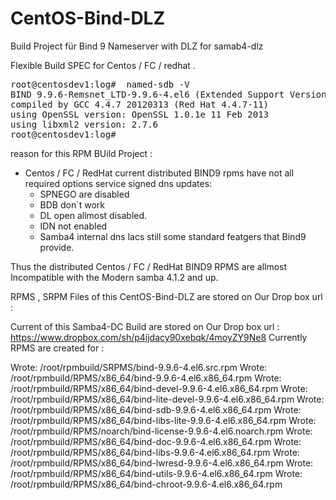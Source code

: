 CentOS-Bind-DLZ
===============

Build Project für Bind 9 Nameserver with DLZ for samab4-dlz 

Flexible Build SPEC for Centos / FC / redhat .
<pre>
root@centosdev1:log#  named-sdb -V
BIND 9.9.6-Remsnet_LTD-9.9.6-4.el6 (Extended Support Version) <id:ea4e9ef8> built by make with '--build=x86_64-redhat-linux-gnu' '--program-prefix=' '--exec-prefix=/usr' '--includedir=/usr/include' '--prefix=/usr' '--bindir=/usr/bin' '--sbindir=/usr/sbin' '--sharedstatedir=/var/lib' '--libexecdir=/usr/libexec' '--localstatedir=/var' '--includedir=/usr/include/bind9' '--libdir=/usr/lib64' '--datadir=/usr/share' '--mandir=/usr/share/man' '--infodir=/usr/share/info' '--docdir=/usr/share/doc' '--sysconfdir=/etc' '--host=x86_64-redhat-linux-gnu' '--target=x86_64-redhat-linux-gnu' '--with-docbook-xsl=/usr/share/sgml/docbook/xsl-stylesheets' '--enable-newstats' '--disable-static' '--enable-exportlib' '--with-export-libdir=/usr/lib64' '--with-export-includedir=/usr/include' '--with-openssl' '--enable-threads' '--disable-openssl-version-check' '--with-libtool' '--with-pic' '--with-python' '--with-dlopen=yes' '--with-dlz-ldap=yes' '--with-dlz-filesystem=yes' '--with-dlz-bdb=yes' '--with-gssapi=yes' '--with-idnlib=-L/usr/lib -R/usr/lib -lidn -lidn2' '--with-libxml2' '--enable-filter-aaaa' '--enable-rrl' '--with-ecdsa' '--enable-fixed-rrset' 'build_alias=x86_64-redhat-linux-gnu' 'host_alias=x86_64-redhat-linux-gnu' 'target_alias=x86_64-redhat-linux-gnu' 'CC=gcc' 'CFLAGS=-O2 -g -DNO_VERSION_DATE -fno-strict-aliasing -fpie ' 'LDFLAGS=-L/usr/lib64 -L/usr/lib64/mysql -pie' 'CPPFLAGS= -DDIG_SIGCHASE'
compiled by GCC 4.4.7 20120313 (Red Hat 4.4.7-11)
using OpenSSL version: OpenSSL 1.0.1e 11 Feb 2013
using libxml2 version: 2.7.6
root@centosdev1:log#
</pre>




reason for this RPM BUild Project :
 - Centos / FC / RedHat  current distributed BIND9 rpms have not all required options service signed dns updates:
    *   SPNEGO are disabled
    *   BDB don´t work
    *   DL open allmost disabled.
    *   IDN not enabled
    *   Samba4 internal dns lacs still some standard featgers that Bind9 provide.

Thus the distributed Centos / FC / RedHat BIND9 RPMS are allmost Incompatible with the Modern samba 4.1.2 and up.



RPMS , SRPM Files of this CentOS-Bind-DLZ
 are stored on Our Drop box url :

Current of this Samba4-DC Build are stored on Our Drop box url : https://www.dropbox.com/sh/p4ijdacy90xebqk/4moyZY9Ne8 Currently 
RPMS are created for : 

 Wrote: /root/rpmbuild/SRPMS/bind-9.9.6-4.el6.src.rpm
 Wrote: /root/rpmbuild/RPMS/x86_64/bind-9.9.6-4.el6.x86_64.rpm
 Wrote: /root/rpmbuild/RPMS/x86_64/bind-devel-9.9.6-4.el6.x86_64.rpm
 Wrote: /root/rpmbuild/RPMS/x86_64/bind-lite-devel-9.9.6-4.el6.x86_64.rpm
 Wrote: /root/rpmbuild/RPMS/x86_64/bind-sdb-9.9.6-4.el6.x86_64.rpm
 Wrote: /root/rpmbuild/RPMS/x86_64/bind-libs-lite-9.9.6-4.el6.x86_64.rpm
 Wrote: /root/rpmbuild/RPMS/noarch/bind-license-9.9.6-4.el6.noarch.rpm
 Wrote: /root/rpmbuild/RPMS/x86_64/bind-doc-9.9.6-4.el6.x86_64.rpm
 Wrote: /root/rpmbuild/RPMS/x86_64/bind-libs-9.9.6-4.el6.x86_64.rpm
 Wrote: /root/rpmbuild/RPMS/x86_64/bind-lwresd-9.9.6-4.el6.x86_64.rpm
 Wrote: /root/rpmbuild/RPMS/x86_64/bind-utils-9.9.6-4.el6.x86_64.rpm
 Wrote: /root/rpmbuild/RPMS/x86_64/bind-chroot-9.9.6-4.el6.x86_64.rpm


